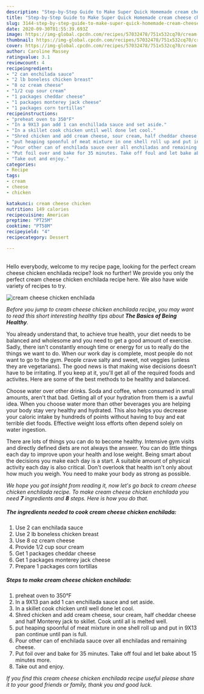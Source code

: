 ```yaml
---
description: "Step-by-Step Guide to Make Super Quick Homemade cream cheese chicken enchilada"
title: "Step-by-Step Guide to Make Super Quick Homemade cream cheese chicken enchilada"
slug: 3144-step-by-step-guide-to-make-super-quick-homemade-cream-cheese-chicken-enchilada
date: 2020-09-30T01:55:39.693Z
image: https://img-global.cpcdn.com/recipes/57032478/751x532cq70/cream-cheese-chicken-enchilada-recipe-main-photo.jpg
thumbnail: https://img-global.cpcdn.com/recipes/57032478/751x532cq70/cream-cheese-chicken-enchilada-recipe-main-photo.jpg
cover: https://img-global.cpcdn.com/recipes/57032478/751x532cq70/cream-cheese-chicken-enchilada-recipe-main-photo.jpg
author: Caroline Massey
ratingvalue: 3.1
reviewcount: 4
recipeingredient:
- "2 can enchilada sauce"
- "2 lb boneless chicken breast"
- "8 oz cream cheese"
- "1/2 cup sour cream"
- "1 packages cheddar cheese"
- "1 packages monterey jack cheese"
- "1 packages corn tortillas"
recipeinstructions:
- "preheat oven to 350°F"
- "In a 9X13 pan add 1 can enchillada sauce and set aside."
- "In a skillet cook chicken until well done let cool."
- "Shred chicken and add cream cheese, sour cream, half cheddar cheese and half Monterey jack to skillet. Cook until all is melted well."
- "put heaping spoonful of meat mixture in one shell roll up and put in 9X13 pan continue until pan is full."
- "Pour other can of enchilada sauce over all enchiladas and remaining cheese."
- "Put foil over and bake for 35 minutes. Take off foul and let bake about 15 minutes more."
- "Take out and enjoy."
categories:
- Recipe
tags:
- cream
- cheese
- chicken

katakunci: cream cheese chicken 
nutrition: 149 calories
recipecuisine: American
preptime: "PT25M"
cooktime: "PT58M"
recipeyield: "4"
recipecategory: Dessert

---
```

<br>
Hello everybody, welcome to my recipe page, looking for the perfect cream cheese chicken enchilada recipe? look no further! We provide you only the perfect cream cheese chicken enchilada recipe here. We also have wide variety of recipes to try.
<br>


![cream cheese chicken enchilada](https://img-global.cpcdn.com/recipes/57032478/751x532cq70/cream-cheese-chicken-enchilada-recipe-main-photo.jpg)

<i>Before you jump to cream cheese chicken enchilada recipe, you may want to read this short interesting healthy tips about <strong>The Basics of Being Healthy</strong>.</i>

You already understand that, to achieve true health, your diet needs to be balanced and wholesome and you need to get a good amount of exercise. Sadly, there isn't constantly enough time or energy for us to really do the things we want to do. When our work day is complete, most people do not want to go to the gym. People crave salty and sweet, not veggies (unless they are vegetarians). The good news is that making wise decisions doesn’t have to be irritating. If you keep at it, you'll get all of the required foods and activites. Here are some of the best methods to be healthy and balanced.

Choose water over other drinks. Soda and coffee, when consumed in small amounts, aren't that bad. Getting all of your hydration from them is a awful idea. When you choose water more than other beverages you are helping your body stay very healthy and hydrated. This also helps you decrease your caloric intake by hundreds of points without having to buy and eat terrible diet foods. Effective weight loss efforts often depend solely on water ingestion.

There are lots of things you can do to become healthy. Intensive gym visits and directly defined diets are not always the answer. You can do little things each day to improve upon your health and lose weight. Being smart about the decisions you make each day is a start. A suitable amount of physical activity each day is also critical. Don't overlook that health isn't only about how much you weigh. You need to make your body as strong as possible. 


<i>We hope you got insight from reading it, now let's go back to cream cheese chicken enchilada recipe. To make cream cheese chicken enchilada you need <strong>7</strong> ingredients and <strong>8</strong> steps. Here is how you do that.
</i>

##### The ingredients needed to cook cream cheese chicken enchilada:

1. Use 2 can enchilada sauce
1. Use 2 lb boneless chicken breast
1. Use 8 oz cream cheese
1. Provide 1/2 cup sour cream
1. Get 1 packages cheddar cheese
1. Get 1 packages monterey jack cheese
1. Prepare 1 packages corn tortillas


##### Steps to make cream cheese chicken enchilada:

1. preheat oven to 350°F
1. In a 9X13 pan add 1 can enchillada sauce and set aside.
1. In a skillet cook chicken until well done let cool.
1. Shred chicken and add cream cheese, sour cream, half cheddar cheese and half Monterey jack to skillet. Cook until all is melted well.
1. put heaping spoonful of meat mixture in one shell roll up and put in 9X13 pan continue until pan is full.
1. Pour other can of enchilada sauce over all enchiladas and remaining cheese.
1. Put foil over and bake for 35 minutes. Take off foul and let bake about 15 minutes more.
1. Take out and enjoy.


<i>If you find this cream cheese chicken enchilada recipe useful please share it to your good friends or family, thank you and good luck.</i>

